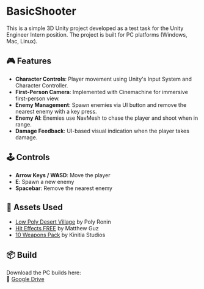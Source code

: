 # BasicShooter

This is a simple 3D Unity project developed as a test task for the Unity Engineer Intern position. The project is built for PC platforms (Windows, Mac, Linux).

## 🎮 Features

- **Character Controls**: Player movement using Unity's Input System and Character Controller.
- **First-Person Camera**: Implemented with Cinemachine for immersive first-person view.
- **Enemy Management**: Spawn enemies via UI button and remove the nearest enemy with a key press.
- **Enemy AI**: Enemies use NavMesh to chase the player and shoot when in range.
- **Damage Feedback**: UI-based visual indication when the player takes damage.

## 🕹 Controls

- **Arrow Keys / WASD**: Move the player
- **E**: Spawn a new enemy
- **Spacebar**: Remove the nearest enemy  
  
## 🧱 Assets Used

- [Low Poly Desert Village](https://assetstore.unity.com/packages/3d/environments/low-poly-desert-village-314881) by Poly Ronin  
- [Hit Effects FREE](https://assetstore.unity.com/packages/vfx/particles/hit-effects-free-284613) by Matthew Guz  
- [10 Weapons Pack](https://assetstore.unity.com/packages/3d/props/weapons/10-weapons-pack-184260) by Kinitia Studios  

## 📦 Build

Download the PC builds here:  
🔗 [Google Drive](https://drive.google.com/file/d/1cruXI9Hjej5aOSnxcSxrwOvUNXA-kKCe/view?usp=sharing)
